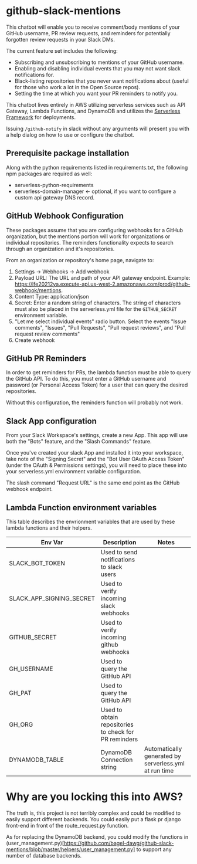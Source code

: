 # github-slack-mentions

This chatbot will enable you to receive comment/body mentions of your GitHub username, PR review requests, and reminders for potentially forgotten review requests in your Slack DMs.

The current feature set includes the following:
- Subscribing and unsubscribing to mentions of your GitHub username.
- Enabling and disabling individual events that you may not want slack notifications for.
- Black-listing repositories that you never want notifications about (useful for those who work a lot in the Open Source repos).
- Setting the time at which you want your PR reminders to notify you.

This chatbot lives entirely in AWS utilizing serverless services such as API Gateway, Lambda Functions, and DynamoDB and utilizes the [Serverless Framework](https://serverless.com/) for deployments.

Issuing `/github-notify` in slack without any arguments will present you with a help dialog on how to use or configure the chatbot.


## Prerequisite package installation

Along with the python requirements listed in requirements.txt, the following npm packages are required as well:
- serverless-python-requirements
- serverless-domain-manager <- optional, if you want to configure a custom api gateway DNS record.

## GitHub Webhook Configuration
These packages assume that you are configuring webhooks for a GitHub organization, but the mentions portion will work for organizations or individual repositories. The reminders functionality expects to search through an organization and it's repositories.

From an organization or repository's home page, navigate to:
1. Settings -> Webhooks -> Add webhook
2. Payload URL: The URL and path of your API gateway endpoint. Example: https://lfe20212ya.execute-api.us-west-2.amazonaws.com/prod/github-webhook/mentions.
3. Content Type: application/json
4. Secret: Enter a random string of characters. The string of characters must also be placed in the serverless.yml file for the `GITHUB_SECRET` environment variable.
5. "Let me select individual events" radio button. Select the events "Issue comments", "Issues", "Pull Requests", "Pull request reviews", and "Pull request review comments"
6. Create webhook

## GitHub PR Reminders

In order to get reminders for PRs, the lambda function must be able to query the GitHub API. To do this, you must enter a GitHub username and password (or Personal Access Token) for a user that can query the desired repositories.

Without this configuration, the reminders function will probably not work.

## Slack App configuration

From your Slack Workspace's settings, create a new App. This app will use both the "Bots" feature, and the "Slash Commands" feature.

Once you've created your slack App and installed it into your workspace, take note of the "Signing Secret" and the "Bot User OAuth Access Token" (under the OAuth & Permissions settings), you will need to place these into your serverless.yml environment variable configuration.

The slash command "Request URL" is the same end point as the GitHub webhook endpoint.

## Lambda Function environment variables

This table describes the envrionment variables that are used by these lambda functions and their helpers.

|Env Var| Description  | Notes  |
|---------|-------------------|-------------|
| SLACK_BOT_TOKEN  | Used to send notifications to slack users  |
| SLACK_APP_SIGNING_SECRET  | Used to verify incoming slack webhooks  |
| GITHUB_SECRET  | Used to verify incoming github webhooks  |
| GH_USERNAME  | Used to query the GitHub API  |
| GH_PAT  | Used to query the GitHub API  |
| GH_ORG  | Used to obtain repositories to check for PR reminders  |
| DYNAMODB_TABLE  | DynamoDB Connection string  | Automatically generated by serverless.yml at run time |


# Why are you locking this into AWS?

The truth is, this project is not terribly complex and could be modified to easily support different backends. You could easily put a flask pr django front-end in front of the route_request.py function.

As for replacing the DynamoDB backend, you could modify the functions in (user_management.py)[https://github.com/bagel-dawg/github-slack-mentions/blob/master/helpers/user_management.py] to support any number of database backends.
